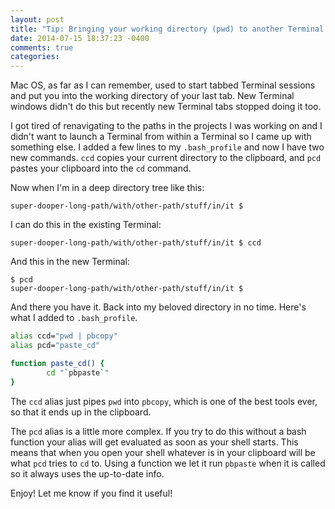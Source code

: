 ```yaml
---
layout: post
title: "Tip: Bringing your working directory (pwd) to another Terminal window in Mac OS"
date: 2014-07-15 18:37:23 -0400
comments: true
categories: 
---
```


Mac OS, as far as I can remember, used to start tabbed Terminal sessions and put you into the working directory of your last tab.  New Terminal windows didn't do this but recently new Terminal tabs stopped doing it too.

I got tired of renavigating to the paths in the projects I was working on and I didn't want to launch a Terminal from within a Terminal so I came up with something else.  I added a few lines to my `.bash_profile` and now I have two new commands.  `ccd` copies your current directory to the clipboard, and `pcd` pastes your clipboard into the `cd` command.

Now when I'm in a deep directory tree like this:

```
super-dooper-long-path/with/other-path/stuff/in/it $
```

I can do this in the existing Terminal:

```
super-dooper-long-path/with/other-path/stuff/in/it $ ccd
```

And this in the new Terminal:

```
$ pcd
super-dooper-long-path/with/other-path/stuff/in/it $
```

And there you have it.  Back into my beloved directory in no time.  Here's what I added to `.bash_profile`.

``` bash
alias ccd="pwd | pbcopy"
alias pcd="paste_cd"

function paste_cd() {
        cd "`pbpaste`"
}
```

The `ccd` alias just pipes `pwd` into `pbcopy`, which is one of the best tools ever, so that it ends up in the clipboard.

The `pcd` alias is a little more complex.  If you try to do this without a bash function your alias will get evaluated as soon as your shell starts.  This means that when you open your shell whatever is in your clipboard will be what `pcd` tries to `cd` to.  Using a function we let it run `pbpaste` when it is called so it always uses the up-to-date info.

Enjoy!  Let me know if you find it useful!